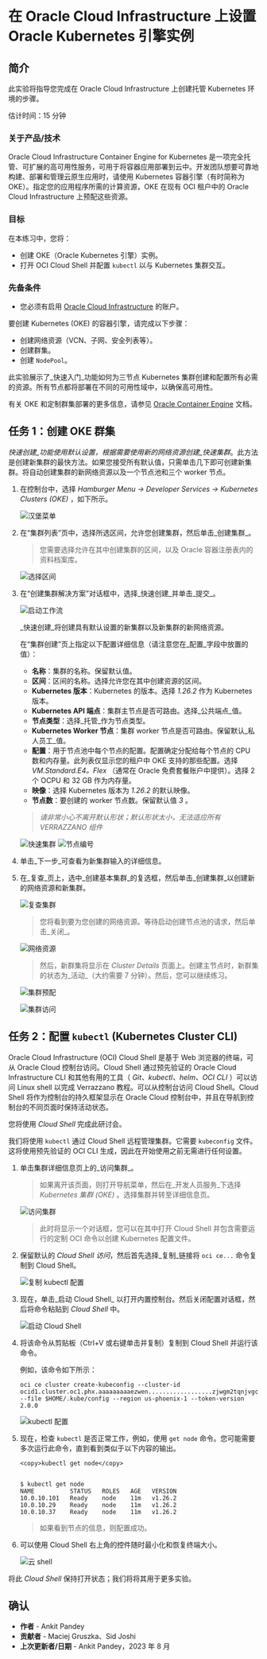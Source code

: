# 在 Oracle Cloud Infrastructure 上设置 Oracle Kubernetes 引擎实例

## 简介

此实验将指导您完成在 Oracle Cloud Infrastructure 上创建托管 Kubernetes 环境的步骤。

估计时间：15 分钟

### 关于产品/技术

Oracle Cloud Infrastructure Container Engine for Kubernetes 是一项完全托管、可扩展的高可用性服务，可用于将容器应用部署到云中。开发团队想要可靠地构建、部署和管理云原生应用时，请使用 Kubernetes 容器引擎（有时简称为 OKE）。指定您的应用程序所需的计算资源，OKE 在现有 OCI 租户中的 Oracle Cloud Infrastructure 上预配这些资源。

### 目标

在本练习中，您将：

*   创建 OKE（Oracle Kubernetes 引擎）实例。
*   打开 OCI Cloud Shell 并配置 `kubectl` 以与 Kubernetes 集群交互。

### 先备条件

*   您必须有启用 [Oracle Cloud Infrastructure](https://cloud.oracle.com/en_US/cloud-infrastructure) 的账户。

要创建 Kubernetes (OKE) 的容器引擎，请完成以下步骤：

*   创建网络资源（VCN、子网、安全列表等）。
*   创建群集。
*   创建 `NodePool`。

此实验展示了_快速入门_功能如何为三节点 Kubernetes 集群创建和配置所有必需的资源。所有节点都将部署在不同的可用性域中，以确保高可用性。

有关 OKE 和定制群集部署的更多信息，请参见 [Oracle Container Engine](https://docs.cloud.oracle.com/iaas/Content/ContEng/Concepts/contengoverview.htm) 文档。

## 任务 1：创建 OKE 群集

_快速创建_功能使用默认设置，根据需要使用新的网络资源创建_快速集群_。此方法是创建新集群的最快方法。如果您接受所有默认值，只需单击几下即可创建新集群。将自动创建集群的新网络资源以及一个节点池和三个 worker 节点。

1.  在控制台中，选择 _Hamburger Menu -> Developer Services -> Kubernetes Clusters (OKE)_ ，如下所示。
    
    ![汉堡菜单](images/hamburger-menu.png " ")
    
2.  在“集群列表”页中，选择所选区间，允许您创建集群，然后单击_创建集群_。
    
    > 您需要选择允许在其中创建集群的区间，以及 Oracle 容器注册表内的资料档案库。
    
    ![选择区间](images/select-compartment.png " ")
    
3.  在“创建集群解决方案”对话框中，选择_快速创建_并单击_提交_。
    
    ![启动工作流](images/launch-workflow.png " ")
    
    _快速创建_将创建具有默认设置的新集群以及新集群的新网络资源。
    
    在“集群创建”页上指定以下配置详细信息（请注意您在_配置_字段中放置的值）：
    
    *   **名称**：集群的名称。保留默认值。
    *   **区间**：区间的名称。选择允许您在其中创建资源的区间。
    *   **Kubernetes 版本**：Kubernetes 的版本。选择 _1.26.2_ 作为 Kubernetes 版本。
    *   **Kubernetes API 端点**：集群主节点是否可路由。选择_公共端点_值。
    *   **节点类型**：选择_托管_作为节点类型。
    *   **Kubernetes Worker 节点**：集群 worker 节点是否可路由。保留默认_私人员工_值。
    *   **配置**：用于节点池中每个节点的配置。配置确定分配给每个节点的 CPU 数和内存量。此列表仅显示您的租户中 OKE 支持的那些配置。选择 _VM.Standard.E4。Flex_ （通常在 Oracle 免费套餐账户中提供）。选择 2 个 OCPU 和 32 GB 作为内存量。
    *   **映像**：选择 Kubernetes 版本为 _1.26.2_ 的默认映像。
    *   **节点数**：要创建的 worker 节点数。保留默认值 _3_ 。
    
    > _请非常小心不离开默认形状；默认形状太小，无法适应所有 VERRAZZANO 组件_
    
    ![快速集群](images/quick-cluster.png " ") ![节点编号](images/node-number.png " ")
    
4.  单击_下一步_可查看为新集群输入的详细信息。
    
5.  在_复查_页上，选中_创建基本集群_的复选框，然后单击_创建集群_以创建新的网络资源和新集群。
    
    ![复查集群](images/review-cluster.png " ")
    
    > 您将看到要为您创建的网络资源。等待启动创建节点池的请求，然后单击_关闭_。
    
    ![网络资源](images/network-resource.png " ")
    
    > 然后，新群集将显示在 _Cluster Details_ 页面上。创建主节点时，新群集的状态为_活动_（大约需要 7 分钟）。然后，您可以继续练习。
    
    ![集群预配](images/cluster-provision.png " ")
    
    ![集群访问](images/cluster-access.png " ")
    

## 任务 2：配置 `kubectl` (Kubernetes Cluster CLI)

Oracle Cloud Infrastructure (OCI) Cloud Shell 是基于 Web 浏览器的终端，可从 Oracle Cloud 控制台访问。Cloud Shell 通过预先验证的 Oracle Cloud Infrastructure CLI 和其他有用的工具（ _Git、kubectl、helm、OCI CLI_ ）可以访问 Linux shell 以完成 Verrazzano 教程。可以从控制台访问 Cloud Shell。Cloud Shell 将作为控制台的持久框架显示在 Oracle Cloud 控制台中，并且在导航到控制台的不同页面时保持活动状态。

您将使用 _Cloud Shell_ 完成此研讨会。

我们将使用 `kubectl` 通过 Cloud Shell 远程管理集群。它需要 `kubeconfig` 文件。这将使用预先验证的 OCI CLI 生成，因此在开始使用之前无需进行任何设置。

1.  单击集群详细信息页上的_访问集群_。
    
    > 如果离开该页面，则打开导航菜单，然后在_开发人员服务_下选择 _Kubernetes 集群 (OKE)_ 。选择集群并转至详细信息页。
    
    ![访问集群](images/access-cluster.png " ")
    
    > 此时将显示一个对话框，您可以在其中打开 Cloud Shell 并包含需要运行的定制 OCI 命令以创建 Kubernetes 配置文件。
    
2.  保留默认的 _Cloud Shell 访问_，然后首先选择_复制_链接将 `oci ce...` 命令复制到 Cloud Shell。
    
    ![复制 kubectl 配置](images/copy-config.png " ")
    
3.  现在，单击_启动 Cloud Shell_ 以打开内置控制台。然后关闭配置对话框，然后将命令粘贴到 _Cloud Shell_ 中。
    
    ![启动 Cloud Shell](images/launch-cloudshell.png " ")
    
4.  将该命令从剪贴板（Ctrl+V 或右键单击并复制）复制到 Cloud Shell 并运行该命令。
    
    例如，该命令如下所示：
    
        oci ce cluster create-kubeconfig --cluster-id ocid1.cluster.oc1.phx.aaaaaaaaaezwen..................zjwgm2tqnjvgc2dey3emnsd --file $HOME/.kube/config --region us-phoenix-1 --token-version 2.0.0
        
    
    ![kubectl 配置](images/kube-config.png " ")
    
5.  现在，检查 `kubectl` 是否正常工作，例如，使用 `get node` 命令。您可能需要多次运行此命令，直到看到类似于以下内容的输出。
    
        <copy>kubectl get node</copy>
        
    
        $ kubectl get node
        NAME          STATUS   ROLES   AGE   VERSION
        10.0.10.101   Ready    node    11m   v1.26.2
        10.0.10.29    Ready    node    11m   v1.26.2
        10.0.10.37    Ready    node    11m   v1.26.2
        
    
    > 如果看到节点的信息，则配置成功。
    
6.  可以使用 Cloud Shell 右上角的控件随时最小化和恢复终端大小。
    
    ![云 shell](images/cloudshell.png " ")
    

将此 _Cloud Shell_ 保持打开状态；我们将将其用于更多实验。

## 确认

*   **作者** - Ankit Pandey
*   **贡献者** - Maciej Gruszka、Sid Joshi
*   **上次更新者/日期** - Ankit Pandey，2023 年 8 月